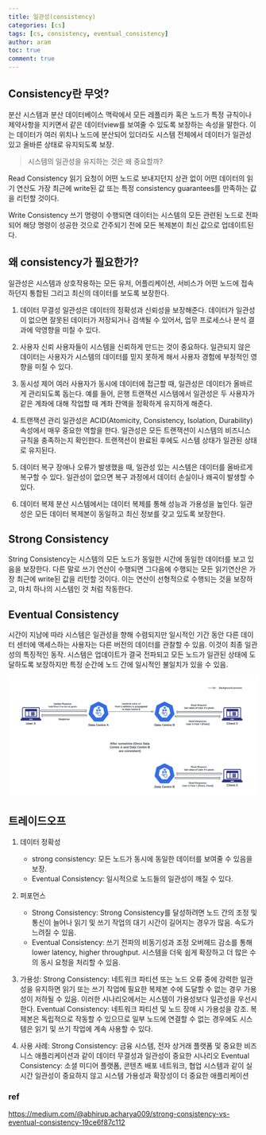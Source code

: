 ```yaml
---
title: 일관성(consistency)
categories: [cs]
tags: [cs, consistency, eventual_consistency]
author: aram
toc: true
comment: true
---
```

## Consistency란 무엇?
분산 시스템과 분산 데이터베이스 맥락에서 모든 레플리카 혹은 노드가 특정 규칙이나 제약사항을 지키면서 같은 데이터view를 보여줄 수 있도록 보장하는 속성을 말한다. 
이는 데이터가 여러 위치나 노드에 분산되어 있더라도 시스템 전체에서 데이터가 일관성 있고 올바른 상태로 유지되도록 보장.

> 시스템의 일관성을 유지하는 것은 왜 중요할까?

Read Consistency
읽기 요청이 어떤 노드로 보내지던지 상관 없이 어떤 데이터의 읽기 연산도 가장 최근에 write된 값 또는 특정 consistency guarantees를 만족하는 값을 리턴할 것이다. 

Write Consistency
쓰기 명령이 수행되면 데이터는 시스템의 모든 관련된 노드로 전파되어 해당 명령이 성공한 것으로 간주되기 전에 모든 복제본이 최신 값으로 업데이트된다.

## 왜 consistency가 필요한가?
일관성은 시스템과 상호작용하는 모든 유저, 어플리케이션, 서비스가 어떤 노드에 접속하던지 통합된 그리고 최신의 데이터를 보도록 보장한다. 

1. 데이터 무결성
일관성은 데이터의 정확성과 신뢰성을 보장해준다. 데이터가 일관성이 없으면 잘못된 데이터가 저장되거나 검색될 수 있어서, 업무 프로세스나 분석 결과에 악영향을 미칠 수 있다.

2. 사용자 신뢰
사용자들이 시스템을 신뢰하게 만드는 것이 중요하다. 일관되지 않은 데이터는 사용자가 시스템의 데이터를 믿지 못하게 해서 사용자 경험에 부정적인 영향을 미칠 수 있다.

3. 동시성 제어
여러 사용자가 동시에 데이터에 접근할 때, 일관성은 데이터가 올바르게 관리되도록 돕는다. 예를 들어, 은행 트랜잭션 시스템에서 일관성은 두 사용자가 같은 계좌에 대해 작업할 때 계좌 잔액을 정확하게 유지하게 해준다.

4. 트랜잭션 관리
일관성은 ACID(Atomicity, Consistency, Isolation, Durability) 속성에서 매우 중요한 역할을 한다. 일관성은 모든 트랜잭션이 시스템의 비즈니스 규칙을 충족하는지 확인한다. 트랜잭션이 완료된 후에도 시스템 상태가 일관된 상태로 유지된다.

5. 데이터 복구
장애나 오류가 발생했을 때, 일관성 있는 시스템은 데이터를 올바르게 복구할 수 있다. 일관성이 없으면 복구 과정에서 데이터 손실이나 왜곡이 발생할 수 있다.

6. 데이터 복제
분산 시스템에서는 데이터 복제를 통해 성능과 가용성을 높인다. 일관성은 모든 데이터 복제본이 동일하고 최신 정보를 갖고 있도록 보장한다.


## Strong Consistency
String Consistency는 시스템의 모든 노드가 동일한 시간에 동일한 데이터를 보고 있음을 보장한다. 다른 말로 쓰기 연산이 수행되면 그다음에 수행되는 모든 읽기연산은 가장 최근에 write된 값을 리턴할 것이다. 이는 연산이 선형적으로 수행되는 것을 보장하고, 마치 하나의 시스템인 것 처럼 작동한다. 


## Eventual Consistency
시간이 지남에 따라 시스템은 일관성을 향해 수렴되지만 일시적인 기간 동안 다른 데이터 센터에 액세스하는 사용자는 다른 버전의 데이터를 관찰할 수 있음. 이것이 최종 일관성의 특징적인 동작. 시스템은 업데이트가 결국 전파되고 모든 노드가 일관된 상태에 도달하도록 보장하지만 특정 순간에 노드 간에 일시적인 불일치가 있을 수 있음.

![alt text](/assets/img/consistency_image.png)

## 트레이드오프
1. 데이터 정확성
   - strong consistency: 모든 노드가 동시에 동일한 데이터를 보여줄 수 있음을 보장.
   - Eventual Consistency: 일시적으로 노드들의 일관성이 깨질 수 있다. 

2. 퍼포먼스
   - Strong Consistency: Strong Consistency를 달성하려면 노드 간의 조정 및 통신이 늘어나 읽기 및 쓰기 작업의 대기 시간이 길어지는 경우가 많음. 속도가 느려질 수 있음.
   - Eventual Consistency: 쓰기 전파의 비동기성과 조정 오버헤드 감소를 통해 lower latency, higher throughput. 시스템을 더욱 쉽게 확장하고 더 많은 수의 동시 요청을 처리할 수 있음.

3. 가용성: 
Strong Consistency: 네트워크 파티션 또는 노드 오류 중에 강력한 일관성을 유지하면 읽기 또는 쓰기 작업에 필요한 복제본 수에 도달할 수 없는 경우 가용성이 저하될 수 있음. 이러한 시나리오에서는 시스템이 가용성보다 일관성을 우선시한다.
Eventual Consistency: 네트워크 파티션 및 노드 장애 시 가용성을 강조. 복제본은 독립적으로 작동할 수 있으므로 일부 노드에 연결할 수 없는 경우에도 시스템은 읽기 및 쓰기 작업에 계속 사용할 수 있다.

5. 사용 사례: 
Strong Consistency: 금융 시스템, 전자 상거래 플랫폼 및 중요한 비즈니스 애플리케이션과 같이 데이터 무결성과 일관성이 중요한 시나리오
Eventual Consistency: 소셜 미디어 플랫폼, 콘텐츠 배포 네트워크, 협업 시스템과 같이 실시간 일관성이 중요하지 않고 시스템 가용성과 확장성이 더 중요한 애플리케이션


### ref
https://medium.com/@abhirup.acharya009/strong-consistency-vs-eventual-consistency-19ce6f87c112
